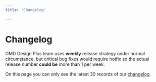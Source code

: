 ```yaml
---
title: 'Changelog'

---
```


<style scoped lang="scss">
@at-root .hero-content {
  padding: 32px;
}
</style>

# Changelog

OMD Design Plus team uses **weekly** release strategy under normal circumstance, but critical bug fixes would require hotfix so the actual release number **could be** more than 1 per week.

On this page you can only see the latest 30 records of our [changelog](https://github.com/omd-design-plus/omd-design-plus/blob/dev/CHANGELOG.zh-CN.md).

<VpChangelog />
